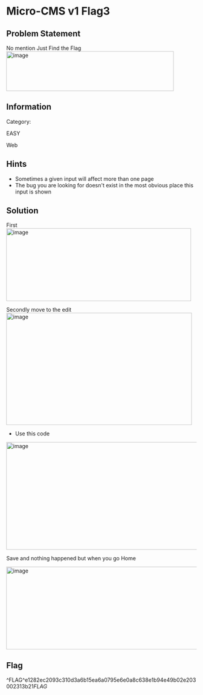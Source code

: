 # Micro-CMS v1 Flag3
## Problem Statement
No mention Just Find the Flag
<img width="443" height="105" alt="image" src="https://github.com/user-attachments/assets/6aca8c05-e31a-4a8a-ac88-c5c482c444fd" />

## Information
Category: 

EASY  

Web

## Hints
* Sometimes a given input will affect more than one page
* The bug you are looking for doesn't exist in the most obvious place this input is shown
## Solution
First
<img width="489" height="192" alt="image" src="https://github.com/user-attachments/assets/ee6ce9af-e675-4824-8ae7-65323ab5a4de" />

Secondly move to the edit 
<img width="491" height="296" alt="image" src="https://github.com/user-attachments/assets/09f790dd-6c2a-4b76-924d-b77b19150832" />

* <script>alert`xss`</script> Use this code 

<img width="565" height="284" alt="image" src="https://github.com/user-attachments/assets/b2a48206-31b4-4f0a-b647-8a239bce3be9" />

Save and nothing happened but when you go Home

<img width="734" height="218" alt="image" src="https://github.com/user-attachments/assets/25242d8a-c8e6-47ca-9f56-8e051990626a" />

## Flag

^FLAG^e1282ec2093c310d3a6b15ea6a0795e6e0a8c638e1b94e49b02e203002313b21$FLAG$

